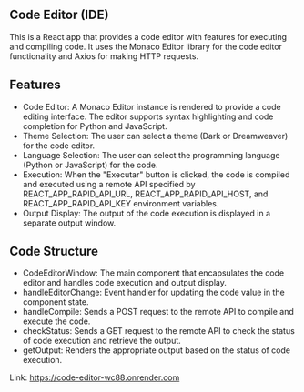 ## Code Editor (IDE)
This is a React app that provides a code editor with features for executing and compiling code. It uses the Monaco Editor library for the code editor functionality and Axios for making HTTP requests.

## Features
* Code Editor: A Monaco Editor instance is rendered to provide a code editing interface. The editor supports syntax highlighting and code completion for Python and JavaScript.
* Theme Selection: The user can select a theme (Dark or Dreamweaver) for the code editor.
* Language Selection: The user can select the programming language (Python or JavaScript) for the code.
* Execution: When the "Executar" button is clicked, the code is compiled and executed using a remote API specified by REACT_APP_RAPID_API_URL, REACT_APP_RAPID_API_HOST, and REACT_APP_RAPID_API_KEY environment variables.
* Output Display: The output of the code execution is displayed in a separate output window.


## Code Structure
* CodeEditorWindow: The main component that encapsulates the code editor and handles code execution and output display.
* handleEditorChange: Event handler for updating the code value in the component state.
* handleCompile: Sends a POST request to the remote API to compile and execute the code.
* checkStatus: Sends a GET request to the remote API to check the status of code execution and retrieve the output.
* getOutput: Renders the appropriate output based on the status of code execution.

Link: https://code-editor-wc88.onrender.com

